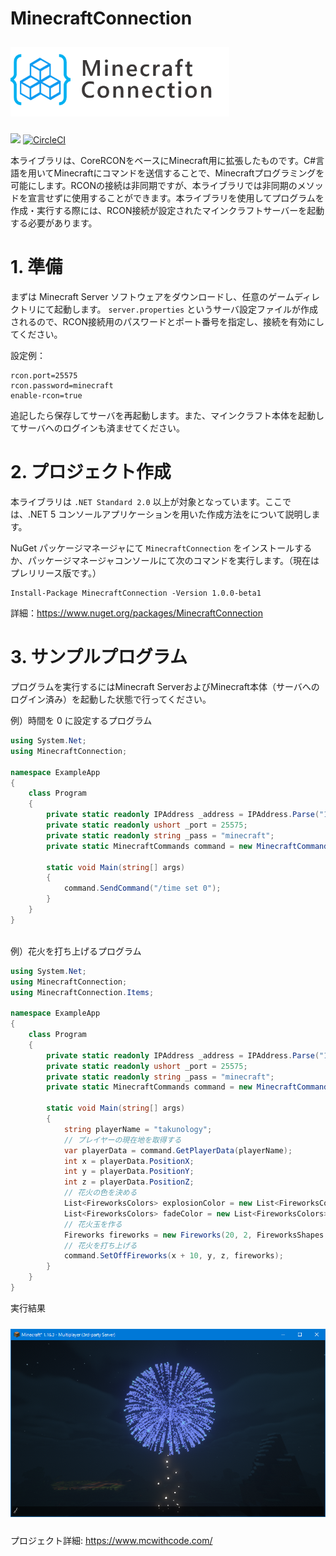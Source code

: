 # MinecraftConnection
<div>
<img src="./images/logo.png" width="350" hspace="0" vspace="10">
</div>

![](https://img.shields.io/badge/Minecraft%20Version-1.15~-brightgreen)
[![CircleCI](https://circleci.com/gh/takunology/MinecraftConnection/tree/main.svg?style=shield)](https://circleci.com/gh/takunology/MinecraftConnection/tree/main)
 
本ライブラリは、CoreRCONをベースにMinecraft用に拡張したものです。C#言語を用いてMinecraftにコマンドを送信することで、Minecraftプログラミングを可能にします。RCONの接続は非同期ですが、本ライブラリでは非同期のメソッドを宣言せずに使用することができます。本ライブラリを使用してプログラムを作成・実行する際には、RCON接続が設定されたマインクラフトサーバーを起動する必要があります。</br>

# 1. 準備
まずは Minecraft Server ソフトウェアをダウンロードし、任意のゲームディレクトリにて起動します。 `server.properties` というサーバ設定ファイルが作成されるので、RCON接続用のパスワードとポート番号を指定し、接続を有効にしてください。

設定例：

```
rcon.port=25575
rcon.password=minecraft
enable-rcon=true
```

追記したら保存してサーバを再起動します。また、マインクラフト本体を起動してサーバへのログインも済ませてください。</br>

# 2. プロジェクト作成
本ライブラリは `.NET Standard 2.0` 以上が対象となっています。ここでは、.NET 5 コンソールアプリケーションを用いた作成方法をについて説明します。

NuGet パッケージマネージャにて `MinecraftConnection` をインストールするか、パッケージマネージャコンソールにて次のコマンドを実行します。（現在はプレリリース版です。）

```
Install-Package MinecraftConnection -Version 1.0.0-beta1
```
詳細：https://www.nuget.org/packages/MinecraftConnection
</br>

# 3. サンプルプログラム
プログラムを実行するにはMinecraft ServerおよびMinecraft本体（サーバへのログイン済み）を起動した状態で行ってください。

例）時間を 0 に設定するプログラム

```cs
using System.Net;
using MinecraftConnection;

namespace ExampleApp
{
    class Program
    {
        private static readonly IPAddress _address = IPAddress.Parse("127.0.0.1");
        private static readonly ushort _port = 25575;
        private static readonly string _pass = "minecraft";
        private static MinecraftCommands command = new MinecraftCommands(_address, _port, _pass);

        static void Main(string[] args)
        {
            command.SendCommand("/time set 0");
        }
    }
}
```
</br>
例）花火を打ち上げるプログラム

```cs
using System.Net;
using MinecraftConnection;
using MinecraftConnection.Items;

namespace ExampleApp
{
    class Program
    {
        private static readonly IPAddress _address = IPAddress.Parse("127.0.0.1");
        private static readonly ushort _port = 25575;
        private static readonly string _pass = "minecraft";
        private static MinecraftCommands command = new MinecraftCommands(_address, _port, _pass);

        static void Main(string[] args)
        {
            string playerName = "takunology";
            // プレイヤーの現在地を取得する
            var playerData = command.GetPlayerData(playerName);
            int x = playerData.PositionX;
            int y = playerData.PositionY;
            int z = playerData.PositionZ;
            // 花火の色を決める
            List<FireworksColors> explosionColor = new List<FireworksColors>() { FireworksColors.BLUE };
            List<FireworksColors> fadeColor = new List<FireworksColors>() { FireworksColors.CYAN };
            // 花火玉を作る
            Fireworks fireworks = new Fireworks(20, 2, FireworksShapes.LargeBall, false, true, explosionColor, fadeColor);
            // 花火を打ち上げる
            command.SetOffFireworks(x + 10, y, z, fireworks);
        }
    }
}
```
実行結果

<img src="./images/fireworks_sample.png" width="550" hspace="0" vspace="10">

</br>

プロジェクト詳細: https://www.mcwithcode.com/